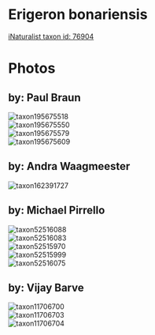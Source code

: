
Erigeron bonariensis
====================
  
[iNaturalist taxon id: 76904](https://www.inaturalist.org/taxa/76904)
# Photos

## by: Paul Braun
  
![taxon195675518](https://inaturalist-open-data.s3.amazonaws.com/photos/209597218/medium.jpeg)  
![taxon195675550](https://inaturalist-open-data.s3.amazonaws.com/photos/209597268/medium.jpeg)  
![taxon195675579](https://inaturalist-open-data.s3.amazonaws.com/photos/209597311/medium.jpeg)  
![taxon195675609](https://inaturalist-open-data.s3.amazonaws.com/photos/209597351/medium.jpeg)
## by: Andra Waagmeester
  
![taxon162391727](https://inaturalist-open-data.s3.amazonaws.com/photos/174046323/medium.jpeg)
## by: Michael Pirrello
  
![taxon52516088](https://inaturalist-open-data.s3.amazonaws.com/photos/56736005/medium.jpg)  
![taxon52516083](https://inaturalist-open-data.s3.amazonaws.com/photos/56735996/medium.jpg)  
![taxon52515970](https://inaturalist-open-data.s3.amazonaws.com/photos/56735958/medium.jpg)  
![taxon52515999](https://inaturalist-open-data.s3.amazonaws.com/photos/56735973/medium.jpg)  
![taxon52516075](https://inaturalist-open-data.s3.amazonaws.com/photos/56735986/medium.jpg)
## by: Vijay Barve
  
![taxon11706700](https://inaturalist-open-data.s3.amazonaws.com/photos/12452008/medium.jpeg)  
![taxon11706703](https://inaturalist-open-data.s3.amazonaws.com/photos/12452033/medium.jpeg)  
![taxon11706704](https://inaturalist-open-data.s3.amazonaws.com/photos/12452009/medium.jpeg)